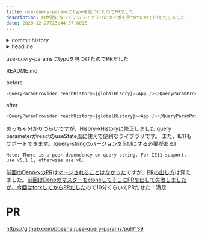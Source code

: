 ```yaml
---
title: use-query-paramsにtypoを見つけたのでPRだした
description: お世話になっているライブラリにタイポを見つけたのでPRをだしました
date: 2020-12-27T23:44:57.000Z
---
```

<!-- history area start -->
<details><summary>commit history</summary><div><ol>

</ol></div></details>
<!-- history area end -->
<!-- toc area start -->
<details><summary>headline</summary><div>

<!-- toc -->

- [PR](#pr)

<!-- tocstop -->

</div></details>

<!-- toc area end -->

use-query-paramsにtypoを見つけたのでPRだした

README.md

before

```javascript
<QueryParamProvider reachHistory={globalHisory}><App /></QueryParamProvider>
```

after

```javascript
<QueryParamProvider reachHistory={globalHistory}><App /></QueryParamProvider>
```

めっちゃ分かりづらいですが、Hisory->Historyに修正しました
query parameterがreactのuseState風に使えて便利なライブラリです。
また、IE11もサポートできます。(query-stringのバージョンを5.1.1にする必要がある)

```
Note: There is a peer dependency on query-string. For IE11 support, use v5.1.1, otherwise use v6.

```

[前回のDenoへのPR](https://kajirikajiri.netlify.app/20201129205614/)は[マージされることはなかった](https://kajirikajiri.netlify.app/20201206000530/)ですが、[PRの出し方](https://kajirikajiri.netlify.app/20201129205614/)は覚えました。[前回はDenoのマスターをcloneしてそこにPRを出して失敗しましたが、今回はforkしてからPRだした](https://kajirikajiri.netlify.app/20201129205614/)ので10分くらいでPRだせた！満足

# PR
https://github.com/pbeshai/use-query-params/pull/139

